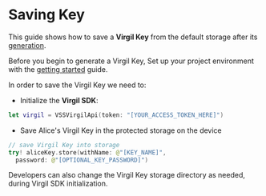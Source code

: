 # Saving Key

This guide shows how to save a **Virgil Key** from the default storage after its [generation](/documentation/guides/virgil-key/generating-key.md).

Before you begin to generate a Virgil Key, Set up your project environment with the [getting started](/documentation/guides/configuration/client-configuration.md) guide.

In order to save the Virgil Key we need to:

- Initialize the **Virgil SDK**:

```swift
let virgil = VSSVirgilApi(token: "[YOUR_ACCESS_TOKEN_HERE]")
```

- Save Alice's Virgil Key in the protected storage on the device

```swift
// save Virgil Key into storage
try! aliceKey.store(withName: @"[KEY_NAME]",
  password: @"[OPTIONAL_KEY_PASSWORD]")
```


Developers can also change the Virgil Key storage directory as needed, during Virgil SDK initialization.
